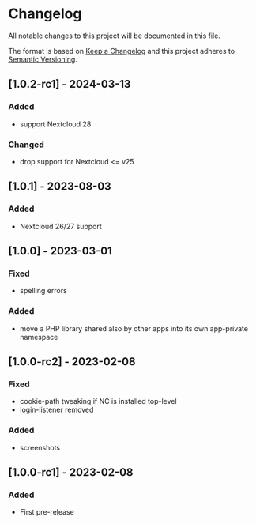 # Changelog
All notable changes to this project will be documented in this file.

The format is based on [Keep a Changelog](http://keepachangelog.com/en/1.0.0/)
and this project adheres to [Semantic Versioning](http://semver.org/spec/v2.0.0.html).

## [1.0.2-rc1] - 2024-03-13

### Added

- support Nextcloud 28

### Changed

- drop support for Nextcloud <= v25

## [1.0.1] - 2023-08-03

### Added

- Nextcloud 26/27 support

## [1.0.0] - 2023-03-01

### Fixed

- spelling errors

### Added

- move a PHP library shared also by other apps into its own
  app-private namespace

## [1.0.0-rc2] - 2023-02-08

### Fixed

- cookie-path tweaking if NC is installed top-level
- login-listener removed

### Added

- screenshots

## [1.0.0-rc1] - 2023-02-08

### Added

- First pre-release
